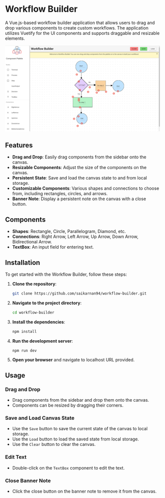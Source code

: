 # Workflow Builder

A Vue.js-based workflow builder application that allows users to drag and drop various components to create custom workflows. The application utilizes Vuetify for the UI components and supports draggable and resizable elements.

![Workflow Builder Screenshot](workflow_builder_screenshot.png)

## Features

- **Drag and Drop**: Easily drag components from the sidebar onto the canvas.
- **Resizable Components**: Adjust the size of the components on the canvas.
- **Persistent State**: Save and load the canvas state to and from local storage.
- **Customizable Components**: Various shapes and connections to choose from, including rectangles, circles, and arrows.
- **Banner Note**: Display a persistent note on the canvas with a close button.

## Components

- **Shapes**: Rectangle, Circle, Parallelogram, Diamond, etc.
- **Connections**: Right Arrow, Left Arrow, Up Arrow, Down Arrow, Bidirectional Arrow.
- **TextBox**: An input field for entering text.

## Installation

To get started with the Workflow Builder, follow these steps:

1. **Clone the repository**:
    ```bash
    git clone https://github.com/saikarnan94/workflow-builder.git
    ```

2. **Navigate to the project directory**:
    ```bash
    cd workflow-builder
    ```

3. **Install the dependencies**:
    ```bash
    npm install
    ```

4. **Run the development server**:
    ```bash
    npm run dev
    ```

5. **Open your browser** and navigate to localhost URL provided.

## Usage

### Drag and Drop

- Drag components from the sidebar and drop them onto the canvas.
- Components can be resized by dragging their corners.

### Save and Load Canvas State

- Use the `Save` button to save the current state of the canvas to local storage.
- Use the `Load` button to load the saved state from local storage.
- Use the `Clear` button to clear the canvas.

### Edit Text

- Double-click on the `TextBox` component to edit the text.

### Close Banner Note

- Click the close button on the banner note to remove it from the canvas.